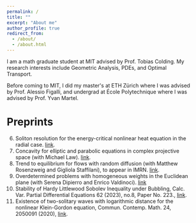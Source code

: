 ```yaml
---
permalink: /
title: ""
excerpt: "About me"
author_profile: true
redirect_from: 
  - /about/
  - /about.html
---
```

I am a math graduate student at MIT advised by Prof. Tobias Colding. My research interests include Geometric Analysis, PDEs, and Optimal Transport. 

Before coming to MIT, I did my master's at ETH Zürich where I was advised by Prof. Alessio Figalli, and undergrad at École Polytechnique where I was advised by Prof. Yvan Martel. 

Preprints
===
6. Soliton resolution for the energy-critical nonlinear heat equation in the radial case. [link](https://shrey183.github.io/files/NLH_D13.pdf).
5. Concavity for elliptic and parabolic equations in complex projective space (with Michael Law). [link](https://arxiv.org/abs/2403.16783).
4. Trend to equilibrium for flows with random diffusion (with Matthew Rosenzweig and Gigliola Staffilani), to appear in IMRN. [link](https://arxiv.org/abs/2307.03147).
3. Overdetermined problems with homogeneous weights in the Euclidean plane (with Serena Dipierro and Enrico Valdinoci). [link](https://shrey183.github.io/files/od.pdf)
2. Stability of Hardy Littlewood Sobolev Inequality under Bubbling, Calc. Var. Partial Differential Equations 62 (2023), no.8, Paper No. 223., 	[link](https://arxiv.org/abs/2109.12610).
1. Existence of two-solitary waves with logarithmic distance for the nonlinear Klein-Gordon equation, Commun. Contemp. Math. 24, 2050091 (2020), [link](https://arxiv.org/abs/2010.04852).


